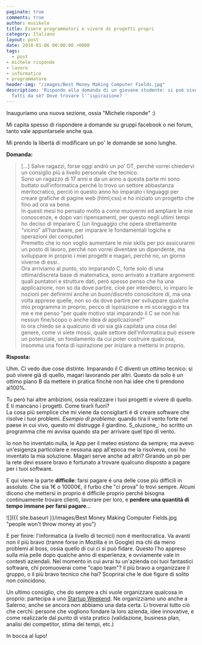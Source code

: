 ```yaml
---
paginate: true
comments: true
author: musikele
title: Essere programmatori e vivere di progetti propri
category: Italiano
layout: post
date: 2018-01-06 00:00:00 +0000
tags:
  - post
- michele risponde
- lavoro
- informatico
- programmatore
header-img: "/images/Best Money Making Computer Fields.jpg"
description: 'Rispondo alla domanda di un giovane studente: si può vivere di programmi
  fatti da sè? Dove trovare l''ispirazione? '
---
```

Inauguriamo una nuova sezione, ossia "Michele risponde" :)

Mi capita spesso di rispondere a domande su gruppi facebook o nei forum, tanto vale appuntarsele anche qua.

Mi prendo la libertà di modificare un po' le domande se sono lunghe.

**Domanda:**

> \[...\] Salve ragazzi, forse oggi andrò un po’ OT, perché vorrei chiedervi un consiglio più a livello personale che tecnico.  
> Sono un ragazzo di 17 anni e da un anno a questa parte mi sono buttato  sull’informatica perché lo trovo un settore abbastanza meritocratico,  perciò in questo anno ho imparato i linguaggi per creare grafiche di  pagine web (html;css) e ho iniziato un progetto che fino ad ora va bene.  
> In questi mesi ho pensato molto a come muovermi ed ampliare le mie  conoscenze, e dopo vari ripensamenti, per questo negli ultimi tempi ho  deciso di imparare C (un linguaggio che opera strettamente “vicino”  all’hardware, per imparare le fondamentali logiche e operazioni dei  computer)  
> Premetto che io non voglio aumentare le mie skills per poi  assicurarmi un posto di lavoro, perché non vorrei diventare un  dipendente, ma sviluppare in proprio i miei progetti e magari, perché  no, un giorno viverne di essi .  
> Ora arriviamo al punto, sto  imparando C, forte solo di una ottima/discreta base di matematica, sono arrivato a trattare argomenti quali puntatori e strutture dati, però spesso penso che ha una applicazione, non so da dove partire, cioè per intenderci, io imparo le nozioni per definirmi anche un buon/discreto conoscitore di, ma una volta apprese quelle, non so da dove partire per sviluppare qualche mio programma in proprio, pecco di ispirazione e mi scoraggio e tra me e me penso "per quale motivo stai imparando il C se non  hai nessun fine/scopo o anche idea di applicazione?"  
> Io ora chiedo se a qualcuno di voi sia già capitata una cosa del genere, come vi siete mossi, quale settore dell’informatica può essere un potenziale, un  fondamento da cui poter costruire qualcosa, insomma una fonta di  ispirazione per iniziare a mettersi in proprio.

**Risposta:**

Uhm.  Ci vedo due cose distinte. Imparando il C diventi un ottimo tecnico: si può vivere già di quello, magari lavorando per altri. Questo da solo è un ottimo piano B da mettere in pratica finchè non hai idee che ti prendono al100%. 

Tu però hai altre ambizioni, ossia realizzare i tuoi progetti e vivere di quello. E ti mancano i progetti. Come tirarli fuori?  
La  cosa più semplice che mi viene da consigliarti é di creare software che risolve i tuoi problemi. _Esempio di problema_: quando tira il vento forte nel paese in cui  vivo, questo mi distrugge il giardino. S_oluzione_: ho  scritto un programma che mi avvisa quando sta per arrivare quel tipo di  vento.

Io non ho inventato nulla, le App per  il meteo esistono da sempre; ma avevo un'esigenza particolare e nessuna app all'epoca me la risolveva, così ho inventato la mia soluzione. Magari serve anche ad altri? Girando un pò per la rete devi essere bravo e fortunato a trovare qualcuno disposto a pagare per i tuoi software.

E  qui viene la parte **difficile**: farsi pagare é una delle cose più difficili in assoluto. Che sia 1€ o 10000€, il furbo che "ci prova" lo  trovi sempre. Alcuni dicono che mettersi in proprio é difficile proprio  perché bisogna continuamente trovare clienti, lavorare per loro, e  **perdere una quantità di tempo immane per farsi pagare**...

![]({{ site.baseurl }}/images/Best Money Making Computer Fields.jpg "people won't throw money at you")

E  per finire: l'informatica (a livello di tecnici) non é meritocratica. Va avanti non il più bravo (tranne forse in Mozilla e in Google) ma chi da meno problemi al boss, ossia quello di cui ci si può fidare. Questo l'ho appreso sulla mia pelle dopo qualche anno di esperienza, e ovviamente vale in contesti aziendali. Nel momento in cui avrai tu un'azienda coi tuoi fantastici software, chi promuoverai come "capo team"? il più bravo a organizzare il gruppo, o il più bravo tecnico che hai? Scoprirai che le due figure di solito non coincidono.

Un ultimo consiglio, che do sempre a chi vuole organizzare qualcosa in proprio: partecipa a uno [Startup Weekend](https://www.google.it/search?q=startup+weekend+italia&ie=utf-8&oe=utf-8&client=firefox-b-ab&gfe_rd=cr&dcr=0&ei=1FBRWoqRCqHBXvOUqYgG). Ne organizziamo uno anche a Salerno, anche se ancora non abbiamo una data certa. Lì troverai tutto ciò che cerchi: persone che vogliono fondare la loro azienda, idee innovative, e come realizzarle dal punto di vista pratico (validazione, business plan, analisi dei competitor, stima dei tempi, etc.)

In bocca al lupo!